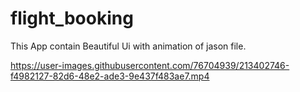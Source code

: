 # flight_booking

This App contain Beautiful Ui with animation  of jason file. 


https://user-images.githubusercontent.com/76704939/213402746-f4982127-82d6-48e2-ade3-9e437f483ae7.mp4

